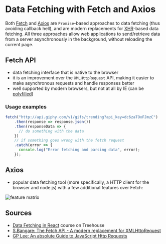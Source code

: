 # Data Fetching with Fetch and Axios
Both [Fetch](https://developer.mozilla.org/en-US/docs/Web/API/Fetch_API) and [Axios](https://github.com/axios/axios) are `Promise`-based approaches to data fetching (thus avoiding callback hell), and are modern replacements for [XHR](https://github.com/minkaotic/front-end-notes/blob/master/notes/AJAX-Notes.md)-based data fetching. All three approaches allow web applications to send/retrieve data from a server asynchronously in the background, without reloading the current page.

## Fetch API
- data fetching interface that is native to the browser
- it is an improvement over the `XMLHttpRequest` API, making it easier to make asynchronous requests and handle responses better
- well supported by modern browsers, but not at all by IE (can be [polyfilled](https://github.com/github/fetch))

### Usage examples
```js
fetch("http://api.giphy.com/v1/gifs/trending?api_key=dc6zaTOxFJmzC")
    .then(response => response.json())
    .then(responseData => {
      // do something with the data
    })
    // if something goes wrong with the fetch request
    .catch(error => {
      console.log("Error fetching and parsing data", error);
    });
```

## Axios
- popular data fetching tool (more specifically, a HTTP client for the browser and node.js) with a few additional features over Fetch:

![feature matrix](https://miro.medium.com/max/864/1*tQUlDPG6wBJ6TjwzMwd4CQ.png)


## Sources
- [Data Fetching in React](https://teamtreehouse.com/library/data-fetching-in-react) course on Treehouse
- [S.Bangare: The Fetch API - A modern replacement for XMLHttpRequest](https://medium.com/beginners-guide-to-mobile-web-development/the-fetch-api-2c962591f5c)
- [GP Lee: An absolute Guide to JavaScript Http Requests](https://medium.com/javascript-in-plain-english/an-absolute-guide-to-javascript-http-requests-44c685edfa51)
